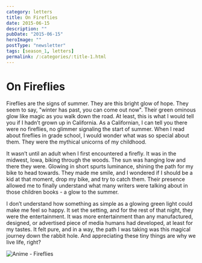 ```yaml
---
category: letters
title: On Fireflies
date: 2015-06-15
description: ""
pubDate: "2015-06-15"
heroImage: ""
postType: "newsletter"
tags: [season_1, letters]
permalink: /:categories/:title-1.html
---
```


# On Fireflies

Fireflies are the signs of summer. They are this bright glow of hope. They seem to say, "winter has past, you can come out now". Their green ominous glow like magic as you walk down the road. At least, this is what I would tell you if I hadn’t grown up in California. As a Californian, I can tell you there were no fireflies, no glimmer signaling the start of summer. When I read about fireflies in grade school, I would wonder what was so special about them. They were the mythical unicorns of my childhood.

It wasn’t until an adult when I first encountered a firefly. It was in the midwest, Iowa, biking through the woods. The sun was hanging low and there they were. Glowing in short spurts luminance, shining the path for my bike to head towards. They made me smile, and I wondered if I should be a kid at that moment, drop my bike, and try to catch them. Their presence allowed me to finally understand what many writers were talking about in those children books - a glow to the summer.

I don’t understand how something as simple as a glowing green light could make me feel so happy. It set the setting, and for the rest of that night, they were the entertainment. It was more entertainment than any manufactured, designed, or advertised piece of media humans had developed, at least for my tastes. It felt pure, and in a way, the path I was taking was this magical journey down the rabbit hole. And appreciating these tiny things are why we live life, right?

![Anime - Fireflies](http://gallery.tinyletterapp.com/b7acb1dd09358f1ed19f16a562a005fc08d42511/images/bdd046a6-6606-47ae-bf3b-18a52b3f5621.gif)

